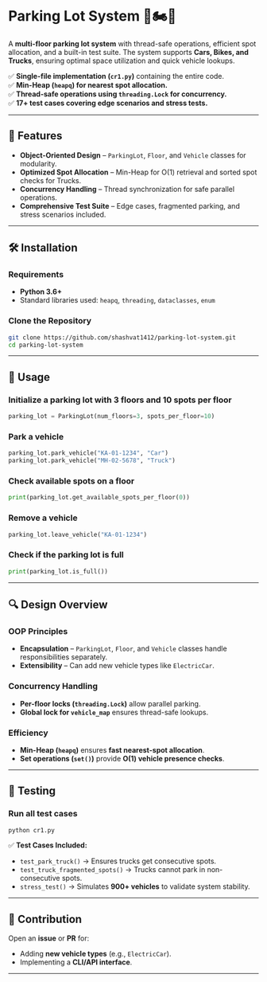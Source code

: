 
#  Parking Lot System 🚗🏍️🚚

A **multi-floor parking lot system** with thread-safe operations, efficient spot allocation, and a built-in test suite. The system supports **Cars, Bikes, and Trucks**, ensuring optimal space utilization and quick vehicle lookups.  

✅ **Single-file implementation (`cr1.py`)** containing the entire code.  
✅ **Min-Heap (`heapq`) for nearest spot allocation.**  
✅ **Thread-safe operations using `threading.Lock` for concurrency.**  
✅ **17+ test cases covering edge scenarios and stress tests.**  

---

## 📌 Features  
- **Object-Oriented Design** – `ParkingLot`, `Floor`, and `Vehicle` classes for modularity.  
- **Optimized Spot Allocation** – Min-Heap for O(1) retrieval and sorted spot checks for Trucks.  
- **Concurrency Handling** – Thread synchronization for safe parallel operations.  
- **Comprehensive Test Suite** – Edge cases, fragmented parking, and stress scenarios included.  

---

## 🛠 Installation  

### **Requirements**  
- **Python 3.6+**  
- Standard libraries used: `heapq`, `threading`, `dataclasses`, `enum`  

### **Clone the Repository**  
```bash
git clone https://github.com/shashvat1412/parking-lot-system.git
cd parking-lot-system
```

---

## 🚀 Usage  

### **Initialize a parking lot with 3 floors and 10 spots per floor**  
```python
parking_lot = ParkingLot(num_floors=3, spots_per_floor=10)
```

### **Park a vehicle**  
```python
parking_lot.park_vehicle("KA-01-1234", "Car")
parking_lot.park_vehicle("MH-02-5678", "Truck")
```

### **Check available spots on a floor**  
```python
print(parking_lot.get_available_spots_per_floor(0))
```

### **Remove a vehicle**  
```python
parking_lot.leave_vehicle("KA-01-1234")
```

### **Check if the parking lot is full**  
```python
print(parking_lot.is_full())
```

---

## 🔍 Design Overview  

### **OOP Principles**  
- **Encapsulation** – `ParkingLot`, `Floor`, and `Vehicle` classes handle responsibilities separately.  
- **Extensibility** – Can add new vehicle types like `ElectricCar`.  

### **Concurrency Handling**  
- **Per-floor locks (`threading.Lock`)** allow parallel parking.  
- **Global lock for `vehicle_map`** ensures thread-safe lookups.  

### **Efficiency**  
- **Min-Heap (`heapq`)** ensures **fast nearest-spot allocation**.  
- **Set operations (`set()`)** provide **O(1) vehicle presence checks**.  

---

## 🧪 Testing  

### **Run all test cases**  
```bash
python cr1.py
```
✅ **Test Cases Included:**  
- `test_park_truck()` → Ensures trucks get consecutive spots.  
- `test_truck_fragmented_spots()` → Trucks cannot park in non-consecutive spots.  
- `stress_test()` → Simulates **900+ vehicles** to validate system stability.  

---

## 🤝 Contribution  

Open an **issue** or **PR** for:  
- Adding **new vehicle types** (e.g., `ElectricCar`).  
- Implementing a **CLI/API interface**.  

---




